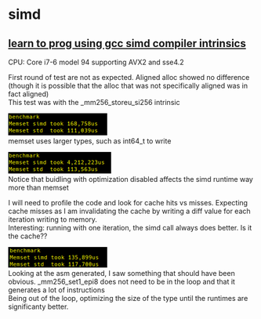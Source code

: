 # simd
## <ins>learn to prog using gcc simd compiler intrinsics<ins>  
CPU: Core i7-6 model 94 supporting AVX2 and sse4.2

First round of test are not as expected. Aligned alloc showed no difference (though it is possible that the alloc that was not specifically aligned was in fact aligned)  
This test was with the _mm256_storeu_si256 intrinsic  

![alt text]( simd-learn/screenshots/benchmark-1-release.png )  
memset uses larger types, such as int64_t to write  

![alt text]( simd-learn/screenshots/benchmark-1-debug.png )  
Notice that buidling with optimization disabled affects the simd runtime way more than memset  

I will need to profile the code and look for cache hits vs misses. Expecting cache misses as I am invalidating the cache by writing a diff value for each iteration writing to memory.  
Interesting: running with one iteration, the simd call always  does better.  Is it the cache??  

![alt text]( simd-learn/screenshots/benchmark-2-release.png )  
Looking at the asm generated,  I saw something that should have been obvious. _mm256_set1_epi8 does not need to be in the loop and that it generates a lot of instructions  
Being out of the loop, optimizing the size of the type until the runtimes are significanty better.  

